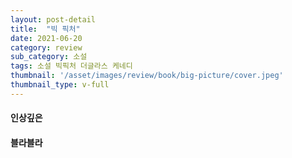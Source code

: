 ```yaml
---
layout: post-detail
title:  "빅 픽처"
date: 2021-06-20
category: review
sub_category: 소설
tags: 소설 빅픽처 더글라스 케네디
thumbnail: '/asset/images/review/book/big-picture/cover.jpeg'
thumbnail_type: v-full
---
```


#### <i class="fas fa-thumbtack mr-1"></i> 인상깊은

#### <i class="fas fa-signature mr-1"></i> 블라블라
